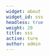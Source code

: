 ```yaml
---
widget: about
widget_id: sss
headless: true
weight: 20
title: sss
active: ture
author: admin
---
```

